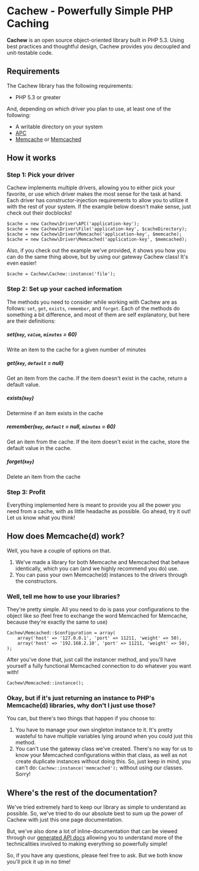 # Cachew - Powerfully Simple PHP Caching

__Cachew__ is an open source object-oriented library built in PHP 5.3. Using
best practices and thoughtful design, Cachew provides you decoupled and
unit-testable code.

## Requirements

The Cachew library has the following requirements:

* PHP 5.3 or greater

And, depending on which driver you plan to use, at least one of the following:

* A writable directory on your system
* [APC](http://php.net/apc)
* [Memcache](http://php.net/memcache) or [Memcached](http://php.net/memcached)

## How it works

### Step 1: Pick your driver

Cachew implements multiple drivers, allowing you to either pick your favorite,
or use which driver makes the most sense for the task at hand.  Each driver
has constructor-injection requirements to allow you to utilize it with the rest
of your system. If the example below doesn't make sense, just check out their
docblocks!

    $cache = new Cachew\Driver\APC('application-key');
    $cache = new Cachew\Driver\File('application-key', $cacheDirectory);
    $cache = new Cachew\Driver\Memcache('application-key', $memcache);
    $cache = new Cachew\Driver\Memcached('application-key', $memcached);

Also, if you check out the example we've provided, it shows you how you can do
the same thing above, but by using our gateway Cachew class! It's even easier!

    $cache = Cachew\Cachew::instance('file');

### Step 2: Set up your cached information

The methods you need to consider while working with Cachew are as follows:
`set`, `get`, `exists`, `remember`, and `forget`. Each of the methods do
something a bit difference, and most of them are self explanatory, but here are
their definitions:

##### set(`key`, `value`, `minutes` = 60)

Write an item to the cache for a given number of minutes

##### get(`key`, `default` = null)

Get an item from the cache. If the item doesn't exist in the cache, return a
default value.

##### exists(`key`)

Determine if an item exists in the cache

##### remember(`key`, `default` = null, `minutes` = 60)

Get an item from the cache. If the item doesn't exist in the cache, store the
default value in the cache.

##### forget(`key`)

Delete an item from the cache

### Step 3: Profit

Everything implemented here is meant to provide you all the power you need from
a cache, with as little headache as possible. Go ahead, try it out! Let us know
what you think!

## How does Memcache(d) work?

Well, you have a couple of options on that.

1. We've made a library for both Memcache and Memcached that behave identically,
   which you can (and we highly recommend you do) use.
2. You can pass your own Memcache(d) instances to the drivers through the
   constructors.

### Well, tell me how to use your libraries?

They're pretty simple. All you need to do is pass your configurations to the
object like so (feel free to exchange the word Memcached for Memcache, because
they're exactly the same to use)

    Cachew\Memcached::$configuration = array(
    	array('host' => '127.0.0.1', 'port' => 11211, 'weight' => 50),
    	array('host' => '192.168.2.10', 'port' => 11211, 'weight' => 50),
    );

After you've done that, just call the instancer method, and you'll have yourself
a fully functional Memcached connection to do whatever you want with!

    Cachew\Memcached::instance();

### Okay, but if it's just returning an instance to PHP's Memcache(d) libraries, why don't I just use those?

You can, but there's two things that happen if you choose to:

1. You have to manage your own singleton instance to it. It's pretty wasteful to
   have multiple variables lying around when you could just this method.
2. You can't use the gateway class we've created. There's no way for us to know
   your Memcached configurations within that class, as well as not create
   duplicate instances without doing this.  So, just keep in mind, you can't do:
   `Cachew::instance('memcached');` without using our classes. Sorry!

## Where's the rest of the documentation?

We've tried extremely hard to keep our library as simple to understand as
possible. So, we've tried to do our absolute best to sum up the power of Cachew
with just this one page documentation.

But, we've also done a lot of inline-documentation that can be viewed through
our [generated API docs](http://cachew.syntaqx.com) allowing you to understand
more of the technicalities involved to making everything so powerfully simple!

So, if you have any questions, please feel free to ask. But we both know you'll
pick it up in no time!